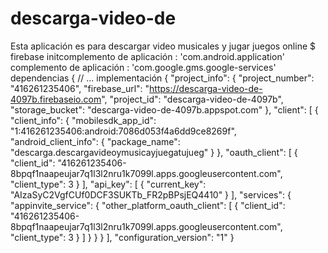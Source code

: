 # descarga-video-de
Esta aplicación  es para descargar video musicales  y jugar  juegos  online 
$ firebase initcomplemento de aplicación : 'com.android.application' complemento de aplicación : 'com.google.gms.google-services' dependencias { // ...   implementación 
{
  "project_info": {
    "project_number": "416261235406",
    "firebase_url": "https://descarga-video-de-4097b.firebaseio.com",
    "project_id": "descarga-video-de-4097b",
    "storage_bucket": "descarga-video-de-4097b.appspot.com"
  },
  "client": [
    {
      "client_info": {
        "mobilesdk_app_id": "1:416261235406:android:7086d053f4a6dd9ce8269f",
        "android_client_info": {
          "package_name": "descarga.descargavideoymusicayjuegatujueg"
        }
      },
      "oauth_client": [
        {
          "client_id": "416261235406-8bpqf1naapeujar7q1l3l2nru1k7099l.apps.googleusercontent.com",
          "client_type": 3
        }
      ],
      "api_key": [
        {
          "current_key": "AIzaSyC2VgfCUf0DCF3SUKTb_FR2pBPsjEQ4410"
        }
      ],
      "services": {
        "appinvite_service": {
          "other_platform_oauth_client": [
            {
              "client_id": "416261235406-8bpqf1naapeujar7q1l3l2nru1k7099l.apps.googleusercontent.com",
              "client_type": 3
            }
          ]
        }
      }
    }
  ],
  "configuration_version": "1"
}
